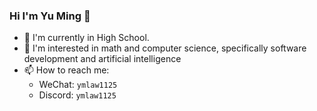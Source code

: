 ### Hi I'm Yu Ming 👋

- 🌱 I'm currently in High School.
- 🤔 I'm interested in math and computer science, specifically software development and artificial intelligence
- 📫 How to reach me:
  - WeChat: `ymlaw1125`
  - Discord: `ymlaw1125`
<!--

- 🔭 I’m currently working on ...
- 🌱 I’m currently learning ...
- 👯 I’m looking to collaborate on ...
- 🤔 I’m looking for help with ...
- 💬 Ask me about ...
- 📫 How to reach me: ...
- 😄 Pronouns: ...
- ⚡ Fun fact: ...
-->
